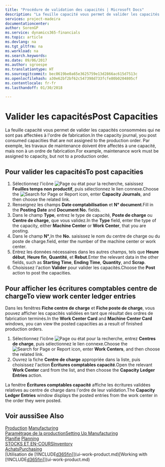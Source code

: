 ```yaml
---
title: "Procédure de validation des capacités | Microsoft Docs"
description: "La feuille capacité vous permet de valider les capacités consommées qui ne sont pas affectées à l'ordre de fabrication. Par exemple, les travaux de maintenance doivent être affectés à une capacité, mais non à un ordre de fabrication."
services: project-madeira
documentationcenter: 
author: SorenGP
ms.service: dynamics365-financials
ms.topic: article
ms.devlang: na
ms.tgt_pltfrm: na
ms.workload: na
ms.search.keywords: 
ms.date: 09/06/2017
ms.author: sgroespe
ms.translationtype: HT
ms.sourcegitcommit: bec0619be0a65e3625759e13d2866ac615d7513c
ms.openlocfilehash: a30e62bf2bf62c547398d733fcfe80b0204805cf
ms.contentlocale: fr-fr
ms.lasthandoff: 01/30/2018

---
```

# <a name="post-capacities"></a><span data-ttu-id="7f6ad-104">Valider les capacités</span><span class="sxs-lookup"><span data-stu-id="7f6ad-104">Post Capacities</span></span>
<span data-ttu-id="7f6ad-105">La feuille capacité vous permet de valider les capacités consommées qui ne sont pas affectées à l'ordre de fabrication.</span><span class="sxs-lookup"><span data-stu-id="7f6ad-105">In the capacity journal, you post consumed capacities that are not assigned to the production order.</span></span> <span data-ttu-id="7f6ad-106">Par exemple, les travaux de maintenance doivent être affectés à une capacité, mais non à un ordre de fabrication.</span><span class="sxs-lookup"><span data-stu-id="7f6ad-106">For example, maintenance work must be assigned to capacity, but not to a production order.</span></span>  

## <a name="to-post-capacities"></a><span data-ttu-id="7f6ad-107">Pour valider les capacités</span><span class="sxs-lookup"><span data-stu-id="7f6ad-107">To post capacities</span></span>  
1.  <span data-ttu-id="7f6ad-108">Sélectionnez l'icône ![Page ou état pour la recherche](media/ui-search/search_small.png "Page ou état pour la recherche"), saisissez **Feuilles temps non productif**, puis sélectionnez le lien connexe.</span><span class="sxs-lookup"><span data-stu-id="7f6ad-108">Choose the ![Search for Page or Report](media/ui-search/search_small.png "Search for Page or Report icon") icon, enter **Capacity Journals**, and then choose the related link.</span></span>  
2.  <span data-ttu-id="7f6ad-109">Renseignez les champs **Date comptabilisation** et **N° document**.</span><span class="sxs-lookup"><span data-stu-id="7f6ad-109">Fill in the **Posting Date** and **Document No.** fields.</span></span>  
3.  <span data-ttu-id="7f6ad-110">Dans le champ **Type**, entrez le type de capacité, **Poste de charge** ou **Centre de charge**, que vous validez.</span><span class="sxs-lookup"><span data-stu-id="7f6ad-110">In the **Type** field, enter the type of the capacity, either **Machine Center** or **Work Center**, that you are posting.</span></span>  
4.  <span data-ttu-id="7f6ad-111">Dans le champ **N°**,</span><span class="sxs-lookup"><span data-stu-id="7f6ad-111">In the **No.**</span></span> <span data-ttu-id="7f6ad-112">saisissez le nom du centre de charge ou du poste de charge.</span><span class="sxs-lookup"><span data-stu-id="7f6ad-112">field, enter the number of the machine center or work center.</span></span>  
5.  <span data-ttu-id="7f6ad-113">Entrez les données nécessaires dans les autres champs, tels que **Heure début**, **Heure fin**, **Quantité**, et **Rebut**.</span><span class="sxs-lookup"><span data-stu-id="7f6ad-113">Enter the relevant data in the other fields, such as **Starting Time**, **Ending Time**, **Quantity**, and **Scrap**.</span></span>  
6.  <span data-ttu-id="7f6ad-114">Choisissez l'action **Valider** pour valider les capacités.</span><span class="sxs-lookup"><span data-stu-id="7f6ad-114">Choose the **Post** action to post the capacities.</span></span>  

## <a name="to-view-work-center-ledger-entries"></a><span data-ttu-id="7f6ad-115">Pour afficher les écritures comptables centre de charge</span><span class="sxs-lookup"><span data-stu-id="7f6ad-115">To view work center ledger entries</span></span>  
<span data-ttu-id="7f6ad-116">Dans les fenêtres **Fiche centre de charge** et **Fiche poste de charge**, vous pouvez afficher les capacités validées en tant que résultat des ordres de fabrication terminés.</span><span class="sxs-lookup"><span data-stu-id="7f6ad-116">In the **Work Center Card** and **Machine Center Card** windows, you can view the posted capacities as a result of finished production orders.</span></span>    
1.  <span data-ttu-id="7f6ad-117">Sélectionnez l'icône ![Page ou état pour la recherche](media/ui-search/search_small.png "Page ou état pour la recherche"), entrez **Centres de charge**, puis sélectionnez le lien connexe.</span><span class="sxs-lookup"><span data-stu-id="7f6ad-117">Choose the ![Search for Page or Report](media/ui-search/search_small.png "Search for Page or Report icon") icon, enter **Work Centers**, and then choose the related link.</span></span>  
2.  <span data-ttu-id="7f6ad-118">Ouvrez la fiche **Centre de charge** appropriée dans la liste, puis choisissez l'action **Écritures comptables capacité**.</span><span class="sxs-lookup"><span data-stu-id="7f6ad-118">Open the relevant **Work Center** card from the list, and then choose the **Capacity Ledger Entries** action.</span></span>  

<span data-ttu-id="7f6ad-119">La fenêtre **Écritures comptables capacité** affiche les écritures validées relatives au centre de charge dans l'ordre de leur validation.</span><span class="sxs-lookup"><span data-stu-id="7f6ad-119">The **Capacity Ledger Entries** window displays the posted entries from the work center in the order they were posted.</span></span>   

## <a name="see-also"></a><span data-ttu-id="7f6ad-120">Voir aussi</span><span class="sxs-lookup"><span data-stu-id="7f6ad-120">See Also</span></span>  
<span data-ttu-id="7f6ad-121">[Production](production-manage-manufacturing.md)  </span><span class="sxs-lookup"><span data-stu-id="7f6ad-121">[Manufacturing](production-manage-manufacturing.md)  </span></span>  
[<span data-ttu-id="7f6ad-122">Paramétrage de la production</span><span class="sxs-lookup"><span data-stu-id="7f6ad-122">Setting Up Manufacturing</span></span>](production-configure-production-processes.md)  
<span data-ttu-id="7f6ad-123">[Planifié](production-planning.md)    </span><span class="sxs-lookup"><span data-stu-id="7f6ad-123">[Planning](production-planning.md)    </span></span>  
[<span data-ttu-id="7f6ad-124">STOCKS ET EN-COURS</span><span class="sxs-lookup"><span data-stu-id="7f6ad-124">Inventory</span></span>](inventory-manage-inventory.md)  
[<span data-ttu-id="7f6ad-125">Achats</span><span class="sxs-lookup"><span data-stu-id="7f6ad-125">Purchasing</span></span>](purchasing-manage-purchasing.md)  
<span data-ttu-id="7f6ad-126">[Utilisation de [!INCLUDE[d365fin](includes/d365fin_md.md)]](ui-work-product.md)</span><span class="sxs-lookup"><span data-stu-id="7f6ad-126">[Working with [!INCLUDE[d365fin](includes/d365fin_md.md)]](ui-work-product.md)</span></span>


